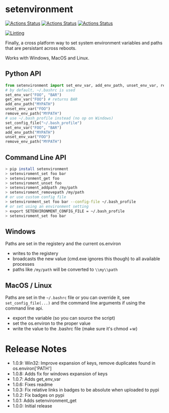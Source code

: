 # setenvironment

[![Actions Status](../../workflows/MacOS_Tests/badge.svg)](../../actions/workflows/push_macos.yml)
[![Actions Status](../../workflows/Win_Tests/badge.svg)](../../actions/workflows/push_win.yml)
[![Actions Status](../../workflows/Ubuntu_Tests/badge.svg)](../../actions/workflows/push_ubuntu.yml)

[![Linting](../../actions/workflows/lint.yml/badge.svg)](../../actions/workflows/lint.yml)

Finally, a cross platform way to set system environment variables and paths that are persistant across reboots.

Works with Windows, MacOS and Linux.

## Python API

```python
from setenvironment import set_env_var, add_env_path, unset_env_var, remove_env_path, set_config_file
# by default, ~/.bashrc is used
set_env_var("FOO", "BAR")
get_env_var("FOO") # returns BAR
add_env_path("MYPATH")
unset_env_var("FOO")
remove_env_path("MYPATH")
# use ~/.bash_profile instead (no op on Windows)
set_config_file("~/.bash_profile")
set_env_var("FOO", "BAR")
add_env_path("MYPATH")
unset_env_var("FOO")
remove_env_path("MYPATH")
```

## Command Line API

```bash
> pip install setenvironment
> setenviroment_set foo bar
> setenvironment_get foo
> setenviroment_unset foo
> setenviroment_addpath /my/path
> setenviroment_removepath /my/path
# or use custom config file
> setenvironment_set foo bar --config-file ~/.bash_profile
# or set using an environment setting
> export SETENVIRONMENT_CONFIG_FILE = ~/.bash_profile
> setenviroment_set foo bar
```


## Windows

Paths are set in the registery and the current os.environ

  * writes to the registery
  * broadcasts the new value (cmd.exe ignores this though) to all available processes
  * paths like `/my/path` will be converted to `\\my\\path`

## MacOS / Linux

Paths are set in the `~/.bashrc` file or you can override it, see `set_config_file(...)` and the command line arguments if using the command line api.

  * export the variable (so you can source the script)
  * set the os.environ to the proper value
  * write the value to the .bashrc file (make sure it's chmod +w)


# Release Notes
  * 1.0.9: Win32: Improve expansion of keys, remove duplicates found in os.environ['PATH']
  * 1.0.8: Adds fix for windows expansion of keys
  * 1.0.7: Adds get_env_var
  * 1.0.6: Fixes readme
  * 1.0.3: Fix relative links in badges to be absolute when uploaded to pypi
  * 1.0.2: Fix badges on pypi
  * 1.0.1: Adds setenvironment_get
  * 1.0.0: Initial release
